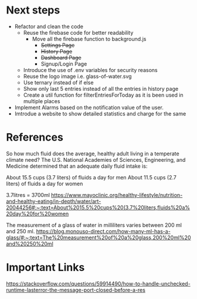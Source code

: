 # Next steps

- Refactor and clean the code
  - Reuse the firebase code for better readability
    - Move all the firebase function to background.js
      - ~~Settings Page~~
      - ~~History Page~~
      - ~~Dashboard Page~~
      - Signup/Login Page
  - Introduce the use of .env variables for security reasons
  - Reuse the logo image i.e. glass-of-water.svg
  - Use ternary instead of if else
  - Show only last 5 entries instead of all the entries in history page
  - Create a util function for filterEntriesForToday as it is been used in multiple places
- Implement Alarms based on the notification value of the user.
- Imtrodue a website to show detailed statistics and charge for the same

# References

So how much fluid does the average, healthy adult living in a temperate climate need? The U.S. National Academies of Sciences, Engineering, and Medicine determined that an adequate daily fluid intake is:

About 15.5 cups (3.7 liters) of fluids a day for men
About 11.5 cups (2.7 liters) of fluids a day for women

3.7litres = 3700ml
<https://www.mayoclinic.org/healthy-lifestyle/nutrition-and-healthy-eating/in-depth/water/art-20044256#:~:text=About%2015.5%20cups%20(3.7%20liters,fluids%20a%20day%20for%20women>

The measurement of a glass of water in milliliters varies between 200 ml and 250 ml.
<https://blog.monouso-direct.com/how-many-ml-has-a-glass/#:~:text=The%20measurement%20of%20a%20glass,200%20ml%20and%20250%20ml>

# Important Links

<https://stackoverflow.com/questions/59914490/how-to-handle-unchecked-runtime-lasterror-the-message-port-closed-before-a-res>
